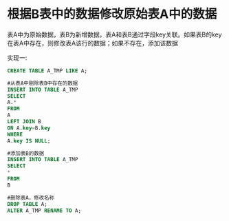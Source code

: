 # 根据B表中的数据修改原始表A中的数据

表A中为原始数据，表B为新增数据，表A和表B通过字段key关联。如果表B的key在表A中存在，则修改表A该行的数据；如果不存在，添加该数据

实现一:

```sql
CREATE TABLE A_TMP LIKE A;

#从表A中剔除表B中存在的数据
INSERT INTO TABLE A_TMP
SELECT
A.*
FROM
A
LEFT JOIN B
ON A.key=B.key
WHERE
A.key IS NULL;

#添加表B的数据
INSERT INTO TABLE A_TMP
SELECT
*
FROM
B

#删除表A，修改名称
DROP TABLE A;
ALTER A_TMP RENAME TO A;
```

